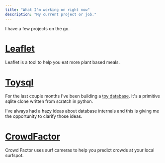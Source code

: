 ```yaml
---
title: "What I'm working on right now"
description: "My current project or job."
---
```


I have a few projects on the go.

# [Leaflet](https://github.com/craigmulligan/leaflet)

Leaflet is a tool to help you eat more plant based meals.

# [Toysql](https://github.com/craigmulligan/toysql)

For the last couple months I've been building a [toy database](https://github.com/craigmulligan/toysql). It's a primitive sqlite clone written from scratch in python. 

I've always had a hazy ideas about database internals and this is giving me the opportunity to clarify those ideas.

# [CrowdFactor](posts/crowdfactor/)

Crowd Factor uses surf cameras to help you predict crowds at your local surfspot.
